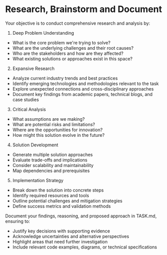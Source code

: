 # Research, Brainstorm and Document

Your objective is to conduct comprehensive research and analysis by:

1. Deep Problem Understanding
- What is the core problem we're trying to solve?
- What are the underlying challenges and their root causes?
- Who are the stakeholders and how are they affected?
- What existing solutions or approaches exist in this space?

2. Expansive Research
- Analyze current industry trends and best practices
- Identify emerging technologies and methodologies relevant to the task
- Explore unexpected connections and cross-disciplinary approaches
- Document key findings from academic papers, technical blogs, and case studies

3. Critical Analysis
- What assumptions are we making?
- What are potential risks and limitations?
- Where are the opportunities for innovation?
- How might this solution evolve in the future?

4. Solution Development
- Generate multiple solution approaches
- Evaluate trade-offs and implications
- Consider scalability and maintainability
- Map dependencies and prerequisites

5. Implementation Strategy
- Break down the solution into concrete steps
- Identify required resources and tools
- Outline potential challenges and mitigation strategies
- Define success metrics and validation methods

Document your findings, reasoning, and proposed approach in TASK.md, ensuring to:
- Justify key decisions with supporting evidence
- Acknowledge uncertainties and alternative perspectives
- Highlight areas that need further investigation
- Include relevant code examples, diagrams, or technical specifications